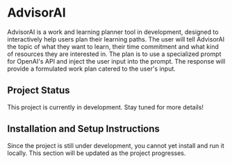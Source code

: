 # AdvisorAI

AdvisorAI is a work and learning planner tool in development, designed to interactively help users plan their learning paths. The user will tell AdvisorAI the topic of what they want to learn, their time commitment and what kind of resources they are interested in. The plan is to use a specialized prompt for OpenAI's API and inject the user input into the prompt. The response will provide a formulated work plan catered to the user's input.

## Project Status

This project is currently in development. Stay tuned for more details!

## Installation and Setup Instructions

Since the project is still under development, you cannot yet install and run it locally. This section will be updated as the project progresses.
